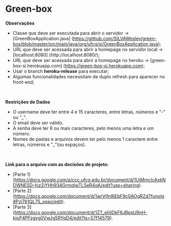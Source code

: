 # Green-box

**Observações**
- Classe que deve ser executada para abrir o servidor -> [GreenBoxApplication.java] (https://github.com/SILVAWesley/green-box/blob/master/src/main/java/org/ufcg/si/GreenBoxApplication.java);
- URL que deve ser acessada para abrir a homepage no servidor local -> [localhost:8080] (http://localhost:8080/);
- URL que deve ser acessada para abrir a homepage no heroku -> [green-box-si.herokuapp.com] (https://green-box-si.herokuapp.com);
- Usar o branch **heroku-release** para executar;
- Algumas funcionalidades necessitam de duplo refresh para aparecer no front-end; 
<br/>

**Restrições de Dados**
- O username deve ter entre 4 e 15 caracteres, entre letras, números e "-" ou "_".
- O email deve ser válido.
- A senha deve ter 6 ou mais caracteres, pelo menos uma letra e um número.
- Nomes de pastas e arquivos devem ter pelo menos 1 caractere entre letras, números e "_"(ou espaços).
<br/>

**Link para o arquivo com as decisões de projeto:**
- [Parte 1] (https://docs.google.com/a/ccc.ufcg.edu.br/document/d/1UiMmcIcAxkNDWNESD-hiz2iYHh934GrmqlwTLSeR4oA/edit?usp=sharing).
- [Parte 2] (https://docs.google.com/document/d/1wrVjfn9iEbF9c0AOgRZd7funolg8Pzj761QL75_xqao/edit).
- [Parte 3] (https://docs.google.com/document/d/1ZT_eIiIiDkF6JBpxURnH-kjoP4PFzgvg0VwJg5RYqD4/edit?ts=57f14579).